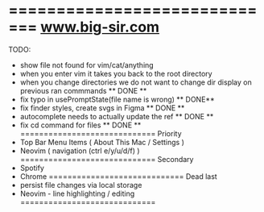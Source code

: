 =============================
www.big-sir.com
=============================
TODO:
- show file not found for vim/cat/anything
- when you enter vim it takes you back to the root directory
- when you change directories we do not want to change dir display on previous ran commmands ** DONE **
- fix typo in usePromptState(file name is wrong) ** DONE**
- fix finder styles, create svgs in Figma ** DONE **
- autocomplete needs to actually update the ref ** DONE **
- fix cd command for files ** DONE **
=============================
Priority
- Top Bar Menu Items ( About This Mac / Settings )
- Neovim ( navigation (ctrl e/y/u/d/f) )
=============================
Secondary
 - Spotify
 - Chrome
=============================
Dead last
- persist file changes via local storage
- Neovim - line highlighting / editing
=============================
